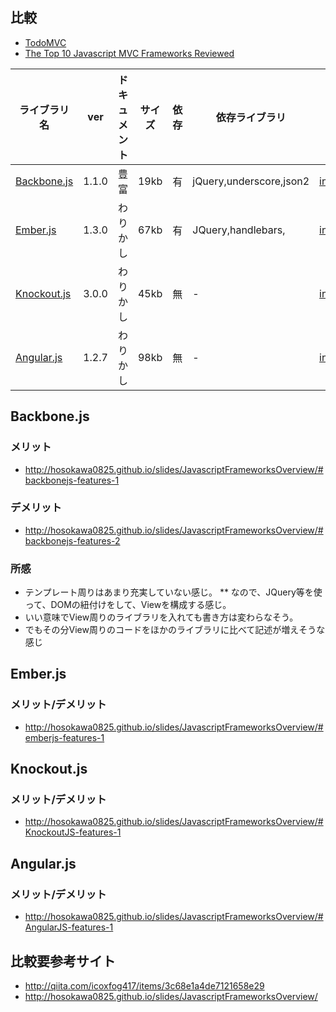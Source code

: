 ## 比較

* [TodoMVC](http://todomvc.com/)
* [The Top 10 Javascript MVC Frameworks Reviewed](http://codebrief.com/2012/01/the-top-10-javascript-mvc-frameworks-reviewed/)

ライブラリ名 | ver | ドキュメント | サイズ | 依存 | 依存ライブラリ |  html | js 
-------------|-----|--------------|--------|------|-----------------|----|------
[Backbone.js](http://backbonejs.org/)  | 1.1.0 | 豊富 |  19kb | 有 | jQuery,underscore,json2 | [index.html](https://github.com/nakanowax/js-framework-example/blob/master/backbone.js/index.html) | [app.js](https://github.com/nakanowax/js-framework-example/blob/master/backbone.js/js/app.js)
[Ember.js](http://emberjs.com/) | 1.3.0 | わりかし | 67kb | 有 | JQuery,handlebars, | [index.html](https://github.com/nakanowax/js-framework-example/blob/master/ember.js/index.html) | [app.js](https://github.com/nakanowax/js-framework-example/blob/master/ember.js/js/app.js)
[Knockout.js](http://knockoutjs.com/) | 3.0.0 | わりかし | 45kb | 無 | - | [index.html](https://github.com/nakanowax/js-framework-example/blob/master/knockout.js/index.html) | [app.js](https://github.com/nakanowax/js-framework-example/blob/master/knockout.js/js/app.js)
[Angular.js](http://angularjs.org/) | 1.2.7 | わりかし | 98kb | 無 | - | [index.html](https://github.com/nakanowax/js-framework-example/blob/master/angular.js/index.html) | [app.js](https://github.com/nakanowax/js-framework-example/blob/master/angular.js/js/app.js)

## Backbone.js
### メリット
* http://hosokawa0825.github.io/slides/JavascriptFrameworksOverview/#backbonejs-features-1

### デメリット
* http://hosokawa0825.github.io/slides/JavascriptFrameworksOverview/#backbonejs-features-2

### 所感
* テンプレート周りはあまり充実していない感じ。
** なので、JQuery等を使って、DOMの紐付けをして、Viewを構成する感じ。
* いい意味でView周りのライブラリを入れても書き方は変わらなそう。
* でもその分View周りのコードをほかのライブラリに比べて記述が増えそうな感じ

## Ember.js
### メリット/デメリット
* http://hosokawa0825.github.io/slides/JavascriptFrameworksOverview/#emberjs-features-1

## Knockout.js
### メリット/デメリット
* http://hosokawa0825.github.io/slides/JavascriptFrameworksOverview/#KnockoutJS-features-1

## Angular.js
### メリット/デメリット
* http://hosokawa0825.github.io/slides/JavascriptFrameworksOverview/#AngularJS-features-1


## 比較要参考サイト
* http://qiita.com/icoxfog417/items/3c68e1a4de7121658e29
* http://hosokawa0825.github.io/slides/JavascriptFrameworksOverview/
